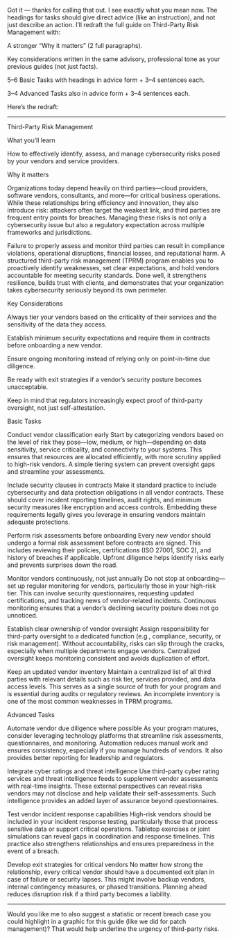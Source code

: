 Got it — thanks for calling that out. I see exactly what you mean now. The headings for tasks should give direct advice (like an instruction), and not just describe an action. I’ll redraft the full guide on Third-Party Risk Management with:

A stronger “Why it matters” (2 full paragraphs).

Key considerations written in the same advisory, professional tone as your previous guides (not just facts).

5–6 Basic Tasks with headings in advice form + 3–4 sentences each.

3–4 Advanced Tasks also in advice form + 3–4 sentences each.


Here’s the redraft:


---

Third-Party Risk Management

What you’ll learn

How to effectively identify, assess, and manage cybersecurity risks posed by your vendors and service providers.

Why it matters

Organizations today depend heavily on third parties—cloud providers, software vendors, consultants, and more—for critical business operations. While these relationships bring efficiency and innovation, they also introduce risk: attackers often target the weakest link, and third parties are frequent entry points for breaches. Managing these risks is not only a cybersecurity issue but also a regulatory expectation across multiple frameworks and jurisdictions.

Failure to properly assess and monitor third parties can result in compliance violations, operational disruptions, financial losses, and reputational harm. A structured third-party risk management (TPRM) program enables you to proactively identify weaknesses, set clear expectations, and hold vendors accountable for meeting security standards. Done well, it strengthens resilience, builds trust with clients, and demonstrates that your organization takes cybersecurity seriously beyond its own perimeter.

Key Considerations

Always tier your vendors based on the criticality of their services and the sensitivity of the data they access.

Establish minimum security expectations and require them in contracts before onboarding a new vendor.

Ensure ongoing monitoring instead of relying only on point-in-time due diligence.

Be ready with exit strategies if a vendor’s security posture becomes unacceptable.

Keep in mind that regulators increasingly expect proof of third-party oversight, not just self-attestation.


Basic Tasks

Conduct vendor classification early
Start by categorizing vendors based on the level of risk they pose—low, medium, or high—depending on data sensitivity, service criticality, and connectivity to your systems. This ensures that resources are allocated efficiently, with more scrutiny applied to high-risk vendors. A simple tiering system can prevent oversight gaps and streamline your assessments.

Include security clauses in contracts
Make it standard practice to include cybersecurity and data protection obligations in all vendor contracts. These should cover incident reporting timelines, audit rights, and minimum security measures like encryption and access controls. Embedding these requirements legally gives you leverage in ensuring vendors maintain adequate protections.

Perform risk assessments before onboarding
Every new vendor should undergo a formal risk assessment before contracts are signed. This includes reviewing their policies, certifications (ISO 27001, SOC 2), and history of breaches if applicable. Upfront diligence helps identify risks early and prevents surprises down the road.

Monitor vendors continuously, not just annually
Do not stop at onboarding—set up regular monitoring for vendors, particularly those in your high-risk tier. This can involve security questionnaires, requesting updated certifications, and tracking news of vendor-related incidents. Continuous monitoring ensures that a vendor’s declining security posture does not go unnoticed.

Establish clear ownership of vendor oversight
Assign responsibility for third-party oversight to a dedicated function (e.g., compliance, security, or risk management). Without accountability, risks can slip through the cracks, especially when multiple departments engage vendors. Centralized oversight keeps monitoring consistent and avoids duplication of effort.

Keep an updated vendor inventory
Maintain a centralized list of all third parties with relevant details such as risk tier, services provided, and data access levels. This serves as a single source of truth for your program and is essential during audits or regulatory reviews. An incomplete inventory is one of the most common weaknesses in TPRM programs.

Advanced Tasks

Automate vendor due diligence where possible
As your program matures, consider leveraging technology platforms that streamline risk assessments, questionnaires, and monitoring. Automation reduces manual work and ensures consistency, especially if you manage hundreds of vendors. It also provides better reporting for leadership and regulators.

Integrate cyber ratings and threat intelligence
Use third-party cyber rating services and threat intelligence feeds to supplement vendor assessments with real-time insights. These external perspectives can reveal risks vendors may not disclose and help validate their self-assessments. Such intelligence provides an added layer of assurance beyond questionnaires.

Test vendor incident response capabilities
High-risk vendors should be included in your incident response testing, particularly those that process sensitive data or support critical operations. Tabletop exercises or joint simulations can reveal gaps in coordination and response timelines. This practice also strengthens relationships and ensures preparedness in the event of a breach.

Develop exit strategies for critical vendors
No matter how strong the relationship, every critical vendor should have a documented exit plan in case of failure or security lapses. This might involve backup vendors, internal contingency measures, or phased transitions. Planning ahead reduces disruption risk if a third party becomes a liability.


---

Would you like me to also suggest a statistic or recent breach case you could highlight in a graphic for this guide (like we did for patch management)? That would help underline the urgency of third-party risks.

